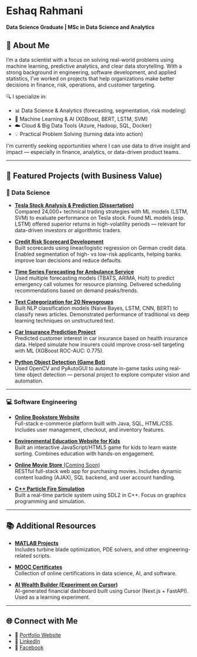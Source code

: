 # Eshaq Rahmani  
**Data Science Graduate | MSc in Data Science and Analytics**

## 🚀 About Me

I’m a data scientist with a focus on solving real-world problems using machine learning, predictive analytics, and clear data storytelling. With a strong background in engineering, software development, and applied statistics, I’ve worked on projects that help organizations make better decisions in finance, risk, operations, and customer targeting.

🔍 I specialize in:
- 📊 Data Science & Analytics (forecasting, segmentation, risk modeling)  
- 🤖 Machine Learning & AI (XGBoost, BERT, LSTM, SVM)  
- ☁️ Cloud & Big Data Tools (Azure, Hadoop, SQL, Docker)  
- 💡 Practical Problem Solving (turning data into action)

I'm currently seeking opportunities where I can use data to drive insight and impact — especially in finance, analytics, or data-driven product teams.

---

## 📌 Featured Projects (with Business Value)

### 🧠 Data Science

- [**Tesla Stock Analysis & Prediction (Dissertation)**](https://github.com/eshaq95/Tesla-Stock-Prediction-Analysis)  
  Compared 24,000+ technical trading strategies with ML models (LSTM, SVM) to evaluate performance on Tesla stock. Found ML models (esp. LSTM) offered superior returns in high-volatility periods — relevant for data-driven investors or algorithmic traders.

- [**Credit Risk Scorecard Development**](https://github.com/eshaq95/Credit-Risk-Scoring-Project)  
  Built scorecards using linear/logistic regression on German credit data. Enabled segmentation of high- vs low-risk applicants, helping banks improve loan decisions and reduce defaults.

- [**Time Series Forecasting for Ambulance Service**](https://github.com/eshaq95/Time-Series-Forecasting-Ambulance-Service-Calls)  
  Used multiple forecasting models (TBATS, ARIMA, Holt) to predict emergency call volumes for resource planning. Delivered scheduling recommendations based on demand peaks/trends.

- [**Text Categorization for 20 Newsgroups**](https://github.com/eshaq95/Text-Categorization-NLP-Newsgrouping)  
  Built NLP classification models (Naive Bayes, LSTM, CNN, BERT) to classify news articles. Demonstrated performance of traditional vs deep learning techniques on unstructured text.

- [**Car Insurance Prediction Project**](https://github.com/eshaq95/Car-Insurance-Prediction-ML)  
  Predicted customer interest in car insurance based on health insurance data. Helped simulate how insurers could improve cross-sell targeting with ML (XGBoost ROC-AUC: 0.775).

- [**Python Object Detection (Game Bot)**](https://github.com/eshaq95/RunescapeCV-MiningAI)  
  Used OpenCV and PyAutoGUI to automate in-game tasks using real-time object detection — personal project to explore computer vision and automation.

---

### 💻 Software Engineering

- [**Online Bookstore Website**](https://github.com/eshaq95/Online-Book-Store)  
  Full-stack e-commerce platform built with Java, SQL, HTML/CSS. Includes user management, checkout, and inventory features.

- [**Environmental Education Website for Kids**](https://github.com/eshaq95/GarbageSorting-WebGame)  
  Built an interactive JavaScript/HTML5 game for kids to learn waste sorting. Combines education with hands-on engagement.

- [**Online Movie Store** (Coming Soon)](https://github.com/eshaq95/Movie-store-restful-api)  
  RESTful full-stack web app for purchasing movies. Includes dynamic content loading (AJAX), SQL backend, and user account handling.

- [**C++ Particle Fire Simulation**](https://github.com/eshaq95/Particle_explosion_Project)  
  Built a real-time particle system using SDL2 in C++. Focus on graphics programming and simulation.

---

## 📚 Additional Resources

- [**MATLAB Projects**](https://github.com/eshaq95/MATLAB-projects)  
  Includes turbine blade optimization, PDE solvers, and other engineering-related scripts.

- [**MOOC Certificates**](https://github.com/eshaq95/MOOC-certificates)  
  Collection of online certifications in data science, AI, and software.

- [**AI Wealth Builder (Experiment on Cursor)**](https://github.com/eshaq95/ai-wealth-builder)  
  AI-generated financial dashboard built using Cursor (Next.js + FastAPI). Used as a learning experiment.

---

## 🌐 Connect with Me

- 📄 [Portfolio Website](https://eshaq95.github.io/Portfolio/)
- 🔗 [LinkedIn](https://www.linkedin.com/in/eshaq-rahmani-495043197/)
- 📘 [Facebook](http://www.facebook.com/isak.rahmani)

